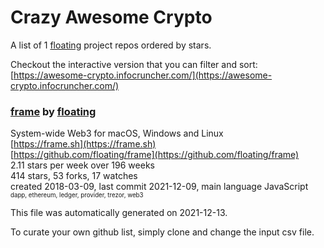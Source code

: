 # Crazy Awesome Crypto
A list of 1 [floating](https://github.com/floating) project repos ordered by stars.  

Checkout the interactive version that you can filter and sort: 
[https://awesome-crypto.infocruncher.com/](https://awesome-crypto.infocruncher.com/)  


### [frame](https://github.com/floating/frame) by [floating](https://github.com/floating)  
System-wide Web3 for macOS, Windows and Linux  
[https://frame.sh](https://frame.sh)  
[https://github.com/floating/frame](https://github.com/floating/frame)  
2.11 stars per week over 196 weeks  
414 stars, 53 forks, 17 watches  
created 2018-03-09, last commit 2021-12-09, main language JavaScript  
<sub><sup>dapp, ethereum, ledger, provider, trezor, web3</sup></sub>


This file was automatically generated on 2021-12-13.  

To curate your own github list, simply clone and change the input csv file.  